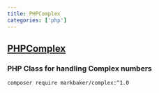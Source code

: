 ```yaml
---
title: PHPComplex
categories: ['php']
---
```

## [PHPComplex](https://github.com/MarkBaker/PHPComplex)

### PHP Class for handling Complex numbers


```shell
composer require markbaker/complex:^1.0
```

